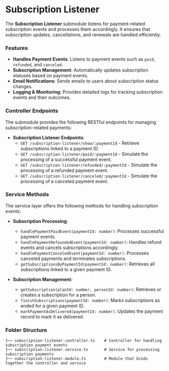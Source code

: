 # Subscription Listener

The **Subscription Listener** submodule listens for payment-related subscription events and processes them accordingly. It ensures that subscription updates, cancellations, and renewals are handled efficiently.

### Features

- **Handles Payment Events**: Listens to payment events such as `paid`, `refunded`, and `canceled`.
- **Subscription Management**: Automatically updates subscription statuses based on payment events.
- **Email Notifications**: Sends emails to users about subscription status changes.
- **Logging & Monitoring**: Provides detailed logs for tracking subscription events and their outcomes.

### Controller Endpoints

The submodule provides the following RESTful endpoints for managing subscription-related payments:

- **Subscription Listener Endpoints**:
  - `GET /subscription-listener/show/:paymentId` - Retrieve subscriptions linked to a payment ID.
  - `GET /subscription-listener/paid/:paymentId` - Simulate the processing of a successful payment event.
  - `GET /subscription-listener/refunded/:paymentId` - Simulate the processing of a refunded payment event.
  - `GET /subscription-listener/canceled/:paymentId` - Simulate the processing of a canceled payment event.

### Service Methods

The service layer offers the following methods for handling subscription events:

- **Subscription Processing**:

  - `handlePaymentPaidEvent(paymentId: number)`: Processes successful payment events.
  - `handlePaymentRefoundedEvent(paymentId: number)`: Handles refund events and cancels subscriptions accordingly.
  - `handlePaymentCanceledEvent(paymentId: number)`: Processes canceled payments and terminates subscriptions.
  - `getSubscriptionsByPaymentId(paymentId: number)`: Retrieves all subscriptions linked to a given payment ID.

- **Subscription Management**:
  - `getSubscription(planId: number, personId: number)`: Retrieves or creates a subscription for a person.
  - `finishSubscriptions(paymentId: number)`: Marks subscriptions as ended for a given payment ID.
  - `markPaymentAsDelivered(paymentId: number)`: Updates the payment record to mark it as delivered.

### Folder Structure

```plaintext
├── subscription-listener.controller.ts    # Controller for handling subscription payment events
├── subscription-listener.service.ts       # Service for processing subscription payments
├── subscription-listener.module.ts        # Module that binds together the controller and service
```
